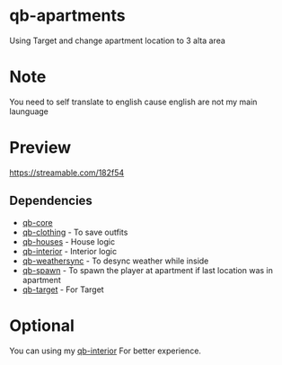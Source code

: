 # qb-apartments
Using Target and change apartment location to 3 alta area

# Note
You need to self translate to english cause english are not my main launguage

# Preview
https://streamable.com/182f54

## Dependencies
- [qb-core](https://github.com/qbcore-framework/qb-core)
- [qb-clothing](https://github.com/qbcore-framework/qb-clothing) - To save outfits
- [qb-houses](https://github.com/qbcore-framework/qb-houses) - House logic
- [qb-interior](https://github.com/qbcore-framework/qb-interior) - Interior logic
- [qb-weathersync](https://github.com/qbcore-framework/qb-weathersync) - To desync weather while inside
- [qb-spawn](https://github.com/qbcore-framework/qb-spawn) - To spawn the player at apartment if last location was in apartment
- [qb-target](https://github.com/qbcore-framework/qb-target) - For Target
 
 # Optional
 You can using my [qb-interior](https://github.com/qbcore-framework/qb-interior) For better experience.
